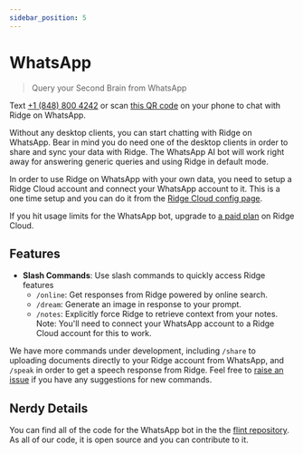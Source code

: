 ```yaml
---
sidebar_position: 5
---
```


# WhatsApp

> Query your Second Brain from WhatsApp

Text [+1 (848) 800 4242](https://wa.me/18488004242) or scan [this QR code](https://ridge.dev/whatsapp) on your phone to chat with Ridge on WhatsApp.

Without any desktop clients, you can start chatting with Ridge on WhatsApp. Bear in mind you do need one of the desktop clients in order to share and sync your data with Ridge. The WhatsApp AI bot will work right away for answering generic queries and using Ridge in default mode.

In order to use Ridge on WhatsApp with your own data, you need to setup a Ridge Cloud account and connect your WhatsApp account to it. This is a one time setup and you can do it from the [Ridge Cloud config page](https://app.ridge.dev/config).

If you hit usage limits for the WhatsApp bot, upgrade to [a paid plan](https://ridge.dev/pricing) on Ridge Cloud.

## Features

- **Slash Commands**: Use slash commands to quickly access Ridge features
    - `/online`: Get responses from Ridge powered by online search.
    - `/dream`: Generate an image in response to your prompt.
    - `/notes`: Explicitly force Ridge to retrieve context from your notes. Note: You'll need to connect your WhatsApp account to a Ridge Cloud account for this to work.

We have more commands under development, including `/share` to uploading documents directly to your Ridge account from WhatsApp, and `/speak` in order to get a speech response from Ridge. Feel free to [raise an issue](https://github.com/ridge-ai/flint/issues) if you have any suggestions for new commands.

## Nerdy Details

You can find all of the code for the WhatsApp bot in the the [flint repository](https://github.com/ridge-ai/flint). As all of our code, it is open source and you can contribute to it.
